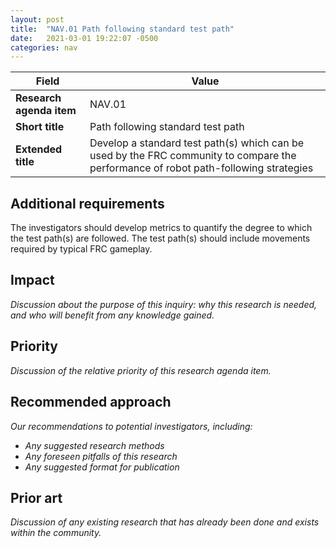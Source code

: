 ```yaml
---
layout: post
title:  "NAV.01 Path following standard test path"
date:   2021-03-01 19:22:07 -0500
categories: nav
---
```


| Field  | Value |
| ------------- | ------------- |
| **Research agenda item**  | NAV.01  |
| **Short title**  | Path following standard test path  |
| **Extended title**  | Develop a standard test path(s) which can be used by the FRC community to compare the performance of robot path-following strategies  |

## Additional requirements
The investigators should develop metrics to quantify the degree to which the test path(s) are followed. The test path(s) should include movements required by typical FRC gameplay.

## Impact
_Discussion about the purpose of this inquiry: why this research is needed, and who will benefit from any knowledge gained._

## Priority
_Discussion of the relative priority of this research agenda item._

## Recommended approach
_Our recommendations to potential investigators, including:_
- _Any suggested research methods_
- _Any foreseen pitfalls of this research_
- _Any suggested format for publication_

## Prior art
_Discussion of any existing research that has already been done and exists within the community._
